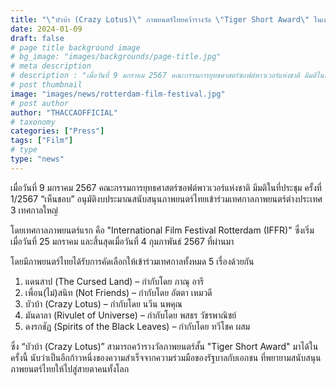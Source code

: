 ```yaml
---
title: "\"บัวบ้า (Crazy Lotus)\" ภาพยนตร์ไทยคว้ารางวัล \"Tiger Short Award\" ในเทศกาลภาพยนตร์นานาชาติรอตเตอร์ดัม"
date: 2024-01-09
draft: false
# page title background image
# bg_image: "images/backgrounds/page-title.jpg"
# meta description
# description : "เมื่อวันที่ 9 มกราคม 2567 คณะกรรมการยุทธศาสตร์ซอฟต์พาวเวอร์แห่งชาติ มีมติในที่ประชุม ครั้งที่ 1/2567 “เห็นชอบ” อนุมัติงบประมาณสนับสนุนภาพยนตร์ไทยเข้าร่วมเทศกาลภาพยนตร์ต่างประเทศ 3 เทศกาลใหญ่"
# post thumbnail
image: "images/news/rotterdam-film-festival.jpg"
# post author
author: "THACCAOFFICIAL"
# taxonomy
categories: ["Press"]
tags: ["Film"]
# type
type: "news"
---
```


เมื่อวันที่ 9 มกราคม 2567 คณะกรรมการยุทธศาสตร์ซอฟต์พาวเวอร์แห่งชาติ มีมติในที่ประชุม ครั้งที่ 1/2567 “เห็นชอบ” อนุมัติงบประมาณสนับสนุนภาพยนตร์ไทยเข้าร่วมเทศกาลภาพยนตร์ต่างประเทศ 3 เทศกาลใหญ่ 

โดยเทศกาลภาพยนตร์แรก คือ "International Film Festival Rotterdam (IFFR)" ซึ่งเริ่มเมื่อวันที่ 25 มกราคม และสิ้นสุดเมื่อวันที่ 4 กุมภาพันธ์ 2567 ที่ผ่านมา 

โดยมีภาพยนตร์ไทยได้รับการคัดเลือกให้เข้าร่วมเทศกาลทั้งหมด 5 เรื่องด้วยกัน 

1. แดนสาป (The Cursed Land) – กำกับโดย ภาณุ อารี
2. เพื่อน(ไม่)สนิท (Not Friends) – กำกับโดย อัตตา เหมวดี
3. บัวบ้า (Crazy Lotus) – กำกับโดย นวีน นพคุณ
4. มันดาลา (Rivulet of Universe) – กำกับโดย พสธร วัชรพาณิชย์
5. ดงรกชัฏ (Spirits of the Black Leaves) – กำกับโดย ทวีโชค ผสม

ซึ่ง “บัวบ้า (Crazy Lotus)” สามารถคว้ารางวัลภาพยนตร์สั้น "Tiger Short Award" มาได้ในครั้งนี้ นับว่าเป็นอีกก้าวหนึ่งของความสำเร็จจากความร่วมมือของรัฐบาลกับเอกชน ที่พยายามสนับสนุนภาพยนตร์ไทยให้ไปสู่สายตาคนทั้งโลก
